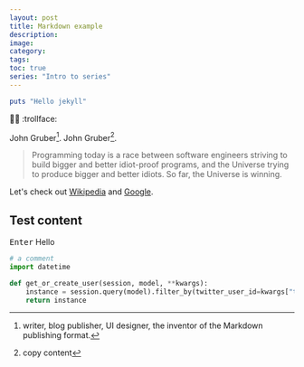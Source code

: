 ```yaml
---
layout: post
title: Markdown example
description:
image:
category:
tags:
toc: true
series: "Intro to series"
---
```


```ruby
puts "Hello jekyll"
```
:ok_woman: :trollface:

John Gruber[^1].
John Gruber[^2].

> Programming today is a race between software engineers striving to build bigger and better idiot-proof programs, and the Universe trying to produce bigger and better idiots. So far, the Universe is winning.

Let's check out [Wikipedia][1] and [Google][2].


[1]: https://en.wikipedia.org "Wikipedia"
[2]: https://www.google.com "Google"

[^1]: writer, blog publisher, UI designer, the inventor of the Markdown publishing format.
[^2]: copy content


## Test content

<kbd>Enter</kbd>
Hello

~~~ python
# a comment
import datetime

def get_or_create_user(session, model, **kwargs):
    instance = session.query(model).filter_by(twitter_user_id=kwargs["twitter_user_id"]).first()
	return instance
~~~
